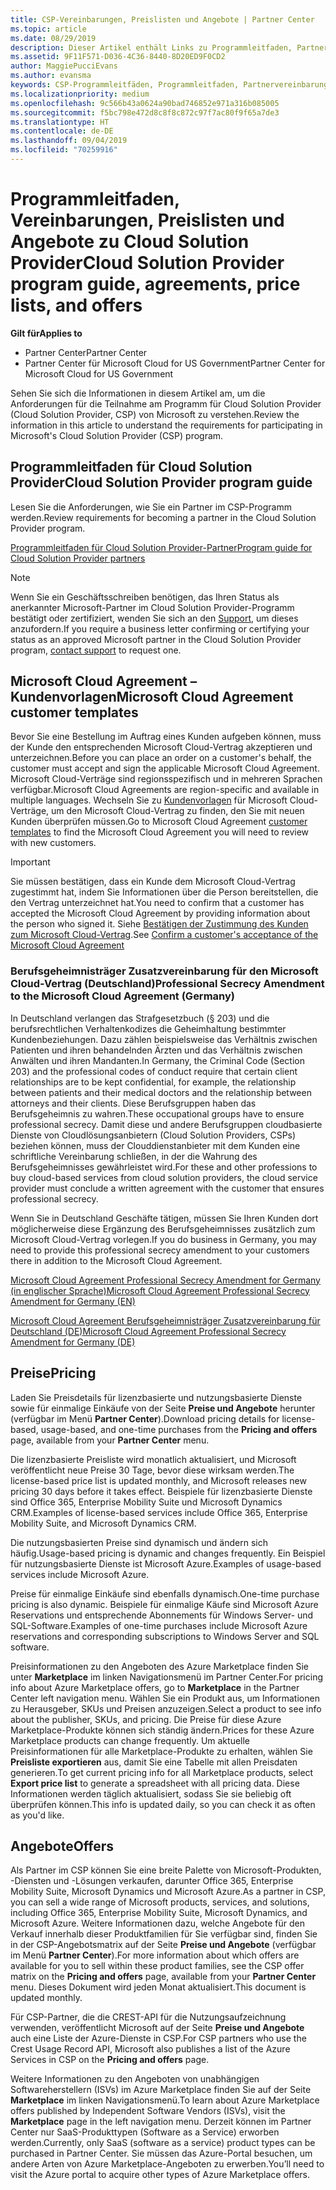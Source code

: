 ```yaml
---
title: CSP-Vereinbarungen, Preislisten und Angebote | Partner Center
ms.topic: article
ms.date: 08/29/2019
description: Dieser Artikel enthält Links zu Programmleitfaden, Partnervereinbarungen, Kundenverträgen, Preislisten und Angeboten für Cloud Solution Provider.
ms.assetid: 9F11F571-D036-4C36-8440-8D20ED9F0CD2
author: MaggiePucciEvans
ms.author: evansma
keywords: CSP-Programmleitfäden, Programmleitfaden, Partnervereinbarungen, Kundenvereinbarung, Preislisten, Angebote
ms.localizationpriority: medium
ms.openlocfilehash: 9c566b43a0624a90bad746852e971a316b085005
ms.sourcegitcommit: f5bc798e472d8c8f8c872c97f7ac80f9f65a7de3
ms.translationtype: HT
ms.contentlocale: de-DE
ms.lasthandoff: 09/04/2019
ms.locfileid: "70259916"
---
```

# <a name="cloud-solution-provider-program-guide-agreements-price-lists-and-offers"></a><span data-ttu-id="a0620-104">Programmleitfaden, Vereinbarungen, Preislisten und Angebote zu Cloud Solution Provider</span><span class="sxs-lookup"><span data-stu-id="a0620-104">Cloud Solution Provider program guide, agreements, price lists, and offers</span></span>

<span data-ttu-id="a0620-105">**Gilt für**</span><span class="sxs-lookup"><span data-stu-id="a0620-105">**Applies to**</span></span>

-  <span data-ttu-id="a0620-106">Partner Center</span><span class="sxs-lookup"><span data-stu-id="a0620-106">Partner Center</span></span>
-  <span data-ttu-id="a0620-107">Partner Center für Microsoft Cloud for US Government</span><span class="sxs-lookup"><span data-stu-id="a0620-107">Partner Center for Microsoft Cloud for US Government</span></span>


<span data-ttu-id="a0620-108">Sehen Sie sich die Informationen in diesem Artikel am, um die Anforderungen für die Teilnahme am Programm für Cloud Solution Provider (Cloud Solution Provider, CSP) von Microsoft zu verstehen.</span><span class="sxs-lookup"><span data-stu-id="a0620-108">Review the information in this article to understand the requirements for participating in Microsoft's Cloud Solution Provider (CSP) program.</span></span>

## <a name="cloud-solution-provider-program-guide"></a><span data-ttu-id="a0620-109">Programmleitfaden für Cloud Solution Provider</span><span class="sxs-lookup"><span data-stu-id="a0620-109">Cloud Solution Provider program guide</span></span>

<span data-ttu-id="a0620-110">Lesen Sie die Anforderungen, wie Sie ein Partner im CSP-Programm werden.</span><span class="sxs-lookup"><span data-stu-id="a0620-110">Review requirements for becoming a partner in the Cloud Solution Provider program.</span></span>

[<span data-ttu-id="a0620-111">Programmleitfaden für Cloud Solution Provider-Partner</span><span class="sxs-lookup"><span data-stu-id="a0620-111">Program guide for Cloud Solution Provider partners</span></span>](https://go.microsoft.com/fwlink/p/?LinkId=617100)

>[!Note]
><span data-ttu-id="a0620-112">Wenn Sie ein Geschäftsschreiben benötigen, das Ihren Status als anerkannter Microsoft-Partner im Cloud Solution Provider-Programm bestätigt oder zertifiziert, wenden Sie sich an den [Support](https://partner.microsoft.com/pcv/servicerequests/create), um dieses anzufordern.</span><span class="sxs-lookup"><span data-stu-id="a0620-112">If you require a business letter confirming or certifying your status as an approved Microsoft partner in the Cloud Solution Provider program, [contact support](https://partner.microsoft.com/pcv/servicerequests/create) to request one.</span></span>

## <a name="microsoft-cloud-agreement-customer-templates"></a><span data-ttu-id="a0620-113">Microsoft Cloud Agreement – Kundenvorlagen</span><span class="sxs-lookup"><span data-stu-id="a0620-113">Microsoft Cloud Agreement customer templates</span></span>

<span data-ttu-id="a0620-114">Bevor Sie eine Bestellung im Auftrag eines Kunden aufgeben können, muss der Kunde den entsprechenden Microsoft Cloud-Vertrag akzeptieren und unterzeichnen.</span><span class="sxs-lookup"><span data-stu-id="a0620-114">Before you can place an order on a customer's behalf, the customer must accept and sign the applicable Microsoft Cloud Agreement.</span></span> <span data-ttu-id="a0620-115">Microsoft Cloud-Verträge sind regionsspezifisch und in mehreren Sprachen verfügbar.</span><span class="sxs-lookup"><span data-stu-id="a0620-115">Microsoft Cloud Agreements are region-specific and available in multiple languages.</span></span> <span data-ttu-id="a0620-116">Wechseln Sie zu [Kundenvorlagen](agreements.md) für Microsoft Cloud-Verträge, um den Microsoft Cloud-Vertrag zu finden, den Sie mit neuen Kunden überprüfen müssen.</span><span class="sxs-lookup"><span data-stu-id="a0620-116">Go to Microsoft Cloud Agreement [customer templates](agreements.md) to find the Microsoft Cloud Agreement you will need to review with new customers.</span></span>

>[!IMPORTANT]
><span data-ttu-id="a0620-117">Sie müssen bestätigen, dass ein Kunde dem Microsoft Cloud-Vertrag zugestimmt hat, indem Sie Informationen über die Person bereitstellen, die den Vertrag unterzeichnet hat.</span><span class="sxs-lookup"><span data-stu-id="a0620-117">You need to confirm that a customer has accepted the Microsoft Cloud Agreement by providing information about the person who signed it.</span></span> <span data-ttu-id="a0620-118">Siehe [Bestätigen der Zustimmung des Kunden zum Microsoft Cloud-Vertrag](confirm-consent.md).</span><span class="sxs-lookup"><span data-stu-id="a0620-118">See [Confirm a customer's acceptance of the Microsoft Cloud Agreement](confirm-consent.md)</span></span> 

### <a name="professional-secrecy-amendment-to-the-microsoft-cloud-agreement-germany"></a><span data-ttu-id="a0620-119">Berufsgeheimnisträger Zusatzvereinbarung für den Microsoft Cloud-Vertrag (Deutschland)</span><span class="sxs-lookup"><span data-stu-id="a0620-119">Professional Secrecy Amendment to the Microsoft Cloud Agreement (Germany)</span></span>

<span data-ttu-id="a0620-120">In Deutschland verlangen das Strafgesetzbuch (§ 203) und die berufsrechtlichen Verhaltenkodizes die Geheimhaltung bestimmter Kundenbeziehungen. Dazu zählen beispielsweise das Verhältnis zwischen Patienten und ihren behandelnden Ärzten und das Verhältnis zwischen Anwälten und ihren Mandanten.</span><span class="sxs-lookup"><span data-stu-id="a0620-120">In Germany, the Criminal Code (Section 203) and the professional codes of conduct require that certain client relationships are to be kept confidential, for example, the relationship between patients and their medical doctors and the relationship between attorneys and their clients.</span></span> <span data-ttu-id="a0620-121">Diese Berufsgruppen haben das Berufsgeheimnis zu wahren.</span><span class="sxs-lookup"><span data-stu-id="a0620-121">These occupational groups have to ensure professional secrecy.</span></span> <span data-ttu-id="a0620-122">Damit diese und andere Berufsgruppen cloudbasierte Dienste von Cloudlösungsanbietern (Cloud Solution Providers, CSPs) beziehen können, muss der Clouddienstanbieter mit dem Kunden eine schriftliche Vereinbarung schließen, in der die Wahrung des Berufsgeheimnisses gewährleistet wird.</span><span class="sxs-lookup"><span data-stu-id="a0620-122">For these and other professions to buy cloud-based services from cloud solution providers, the cloud service provider must conclude a written agreement with the customer that ensures professional secrecy.</span></span>

<span data-ttu-id="a0620-123">Wenn Sie in Deutschland Geschäfte tätigen, müssen Sie Ihren Kunden dort möglicherweise diese Ergänzung des Berufsgeheimnisses zusätzlich zum Microsoft Cloud-Vertrag vorlegen.</span><span class="sxs-lookup"><span data-stu-id="a0620-123">If you do business in Germany, you may need to provide this professional secrecy amendment to your customers there in addition to the Microsoft Cloud Agreement.</span></span>

[<span data-ttu-id="a0620-124">Microsoft Cloud Agreement Professional Secrecy Amendment for Germany (in englischer Sprache)</span><span class="sxs-lookup"><span data-stu-id="a0620-124">Microsoft Cloud Agreement Professional Secrecy Amendment for Germany (EN)</span></span>](https://go.microsoft.com/fwlink/?linkid=2030827&clcid=0x409)

[<span data-ttu-id="a0620-125">Microsoft Cloud Agreement Berufsgeheimnisträger Zusatzvereinbarung für Deutschland (DE)</span><span class="sxs-lookup"><span data-stu-id="a0620-125">Microsoft Cloud Agreement Professional Secrecy Amendment for Germany (DE)</span></span>](https://go.microsoft.com/fwlink/?linkid=2030827&clcid=0x407)

## <a name="pricing"></a><span data-ttu-id="a0620-126">Preise</span><span class="sxs-lookup"><span data-stu-id="a0620-126">Pricing</span></span>

<span data-ttu-id="a0620-127">Laden Sie Preisdetails für lizenzbasierte und nutzungsbasierte Dienste sowie für einmalige Einkäufe von der Seite **Preise und Angebote** herunter (verfügbar im Menü **Partner Center**).</span><span class="sxs-lookup"><span data-stu-id="a0620-127">Download pricing details for license-based, usage-based, and one-time purchases from the **Pricing and offers** page, available from your **Partner Center** menu.</span></span>

<span data-ttu-id="a0620-128">Die lizenzbasierte Preisliste wird monatlich aktualisiert, und Microsoft veröffentlicht neue Preise 30 Tage, bevor diese wirksam werden.</span><span class="sxs-lookup"><span data-stu-id="a0620-128">The license-based price list is updated monthly, and Microsoft releases new pricing 30 days before it takes effect.</span></span> <span data-ttu-id="a0620-129">Beispiele für lizenzbasierte Dienste sind Office 365, Enterprise Mobility Suite und Microsoft Dynamics CRM.</span><span class="sxs-lookup"><span data-stu-id="a0620-129">Examples of license-based services include Office 365, Enterprise Mobility Suite, and Microsoft Dynamics CRM.</span></span> 

<span data-ttu-id="a0620-130">Die nutzungsbasierten Preise sind dynamisch und ändern sich häufig.</span><span class="sxs-lookup"><span data-stu-id="a0620-130">Usage-based pricing is dynamic and changes frequently.</span></span> <span data-ttu-id="a0620-131">Ein Beispiel für nutzungsbasierte Dienste ist Microsoft Azure.</span><span class="sxs-lookup"><span data-stu-id="a0620-131">Examples of usage-based services include Microsoft Azure.</span></span>

<span data-ttu-id="a0620-132">Preise für einmalige Einkäufe sind ebenfalls dynamisch.</span><span class="sxs-lookup"><span data-stu-id="a0620-132">One-time purchase pricing is also dynamic.</span></span> <span data-ttu-id="a0620-133">Beispiele für einmalige Käufe sind Microsoft Azure Reservations und entsprechende Abonnements für Windows Server- und SQL-Software.</span><span class="sxs-lookup"><span data-stu-id="a0620-133">Examples of one-time purchases include Microsoft Azure reservations and corresponding subscriptions to Windows Server and SQL software.</span></span>

<span data-ttu-id="a0620-134">Preisinformationen zu den Angeboten des Azure Marketplace finden Sie unter **Marketplace** im linken Navigationsmenü im Partner Center.</span><span class="sxs-lookup"><span data-stu-id="a0620-134">For pricing info about Azure Marketplace offers, go to **Marketplace** in the Partner Center left navigation menu.</span></span> <span data-ttu-id="a0620-135">Wählen Sie ein Produkt aus, um Informationen zu Herausgeber, SKUs und Preisen anzuzeigen.</span><span class="sxs-lookup"><span data-stu-id="a0620-135">Select a product to see info about the publisher, SKUs, and pricing.</span></span> <span data-ttu-id="a0620-136">Die Preise für diese Azure Marketplace-Produkte können sich ständig ändern.</span><span class="sxs-lookup"><span data-stu-id="a0620-136">Prices for these Azure Marketplace products can change frequently.</span></span> <span data-ttu-id="a0620-137">Um aktuelle Preisinformationen für alle Marketplace-Produkte zu erhalten, wählen Sie **Preisliste exportieren** aus, damit Sie eine Tabelle mit allen Preisdaten generieren.</span><span class="sxs-lookup"><span data-stu-id="a0620-137">To get current pricing info for all Marketplace products, select **Export price list** to generate a spreadsheet with all pricing data.</span></span> <span data-ttu-id="a0620-138">Diese Informationen werden täglich aktualisiert, sodass Sie sie beliebig oft überprüfen können.</span><span class="sxs-lookup"><span data-stu-id="a0620-138">This info is updated daily, so you can check it as often as you'd like.</span></span>

## <a name="offers"></a><span data-ttu-id="a0620-139">Angebote</span><span class="sxs-lookup"><span data-stu-id="a0620-139">Offers</span></span>

<span data-ttu-id="a0620-140">Als Partner im CSP können Sie eine breite Palette von Microsoft-Produkten, -Diensten und -Lösungen verkaufen, darunter Office 365, Enterprise Mobility Suite, Microsoft Dynamics und Microsoft Azure.</span><span class="sxs-lookup"><span data-stu-id="a0620-140">As a partner in CSP, you can sell a wide range of Microsoft products, services, and solutions, including Office 365, Enterprise Mobility Suite, Microsoft Dynamics, and Microsoft Azure.</span></span> <span data-ttu-id="a0620-141">Weitere Informationen dazu, welche Angebote für den Verkauf innerhalb dieser Produktfamilien für Sie verfügbar sind, finden Sie in der CSP-Angebotsmatrix auf der Seite **Preise und Angebote** (verfügbar im Menü **Partner Center**).</span><span class="sxs-lookup"><span data-stu-id="a0620-141">For more information about which offers are available for you to sell within these product families, see the CSP offer matrix on the **Pricing and offers** page, available from your **Partner Center** menu.</span></span> <span data-ttu-id="a0620-142">Dieses Dokument wird jeden Monat aktualisiert.</span><span class="sxs-lookup"><span data-stu-id="a0620-142">This document is updated monthly.</span></span>

<span data-ttu-id="a0620-143">Für CSP-Partner, die die CREST-API für die Nutzungsaufzeichnung verwenden, veröffentlicht Microsoft auf der Seite **Preise und Angebote** auch eine Liste der Azure-Dienste in CSP.</span><span class="sxs-lookup"><span data-stu-id="a0620-143">For CSP partners who use the Crest Usage Record API, Microsoft also publishes a list of the Azure Services in CSP on the **Pricing and offers** page.</span></span>

<span data-ttu-id="a0620-144">Weitere Informationen zu den Angeboten von unabhängigen Softwareherstellern (ISVs) im Azure Marketplace finden Sie auf der Seite **Marketplace** im linken Navigationsmenü.</span><span class="sxs-lookup"><span data-stu-id="a0620-144">To learn about Azure Marketplace offers published by Independent Software Vendors  (ISVs), visit the **Marketplace** page in the left navigation menu.</span></span> <span data-ttu-id="a0620-145">Derzeit können im Partner Center nur SaaS-Produkttypen (Software as a Service) erworben werden.</span><span class="sxs-lookup"><span data-stu-id="a0620-145">Currently, only SaaS (software as a service) product types can be purchased in Partner Center.</span></span> <span data-ttu-id="a0620-146">Sie müssen das Azure-Portal besuchen, um andere Arten von Azure Marketplace-Angeboten zu erwerben.</span><span class="sxs-lookup"><span data-stu-id="a0620-146">You’ll need to visit the Azure portal to acquire other types of Azure Marketplace offers.</span></span>
